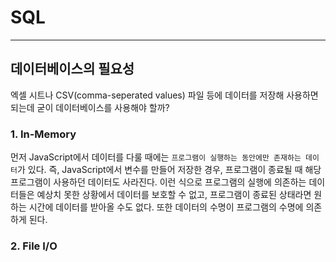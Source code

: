 # SQL
___

## 데이터베이스의 필요성
엑셀 시트나 CSV(comma-seperated values) 파일 등에 데이터를 저장해 사용하면 되는데 굳이 데이터베이스를 사용해야 할까?

### 1. In-Memory  
먼저 JavaScript에서 데이터를 다룰 때에는 `프로그램이 실행하는 동안에만 존재하는 데이터`가 있다. 즉, JavaScript에서 변수를 만들어 저장한 경우,
프로그램이 종료될 때 해당 프로그램이 사용하던 데이터도 사라진다. 이런 식으로 프로그램의 실행에 의존하는 데이터들은 예상치 못한 상황에서 데이터를 보호할 수 없고,
프로그램이 종료된 상태라면 원하는 시간에 데이터를 받아올 수도 없다. 또한 데이터의 수명이 프로그램의 수명에 의존하게 된다.

### 2. File I/O




